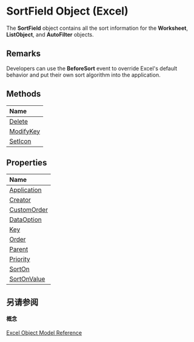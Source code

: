 
# SortField Object (Excel)

The  **SortField** object contains all the sort information for the **Worksheet**, **ListObject**, and **AutoFilter** objects.


## Remarks

Developers can use the  **BeforeSort** event to override Excel's default behavior and put their own sort algorithm into the application.


## Methods



|**Name**|
|:-----|
|[Delete](dd48027b-d6d6-0431-4123-a005c66ab457.md)|
|[ModifyKey](40227e28-a19e-2130-ae9d-8b87109815f5.md)|
|[SetIcon](840e5a6b-bbaf-087d-06ba-715bde7cbe00.md)|

## Properties



|**Name**|
|:-----|
|[Application](89bf8bdf-1e3c-7d0a-9559-c092cc061669.md)|
|[Creator](c9247d01-32fa-3360-7261-5287e47d6d40.md)|
|[CustomOrder](02ac5d01-c4ea-bc10-b516-f9a424790287.md)|
|[DataOption](5aa84736-c991-9020-d1fc-ed5e76cbda27.md)|
|[Key](983ee286-5023-b5b7-13e6-43b8141b0d07.md)|
|[Order](43a9fcb2-86f6-ebf3-3a67-a7786302e830.md)|
|[Parent](f36cb824-ceee-d753-6d87-a20cf8b85dc1.md)|
|[Priority](bb844a1c-bd3f-8d14-cd20-57c73125c8f4.md)|
|[SortOn](126b83e7-901c-639f-9bdf-5e1f85ab057a.md)|
|[SortOnValue](eeaaf959-71d2-99a3-7e66-61744ad4709e.md)|

## 另请参阅


#### 概念


[Excel Object Model Reference](11ea8598-8a20-92d5-f98b-0da04263bf2c.md)